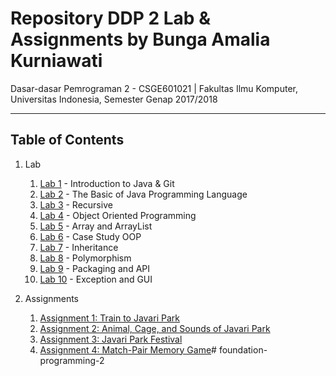 # Repository DDP 2 Lab & Assignments by Bunga Amalia Kurniawati
Dasar-dasar Pemrograman 2 - CSGE601021 | Fakultas Ilmu Komputer, Universitas Indonesia, Semester Genap 2017/2018
***


## Table of Contents

1. Lab
    1. [Lab 1](https://gitlab.com/DDP2-CSUI/ddp-lab/blob/master/lab_instructions/lab_1/README.md) - Introduction to Java & Git
    2. [Lab 2](https://gitlab.com/DDP2-CSUI/ddp-lab/blob/master/lab_instructions/lab_2/README.md) - The Basic of Java Programming Language
    3. [Lab 3](https://gitlab.com/DDP2-CSUI/ddp-lab/blob/master/lab_instructions/lab_3/README.md) - Recursive
    4. [Lab 4](https://gitlab.com/DDP2-CSUI/ddp-lab/blob/master/lab_instructions/lab_4/README.md) - Object Oriented Programming
    5. [Lab 5](https://gitlab.com/DDP2-CSUI/ddp-lab/blob/master/lab_instructions/lab_5/README.md) - Array and ArrayList
	6. [Lab 6](https://gitlab.com/DDP2-CSUI/ddp-lab/blob/master/lab_instructions/lab_6/README.md) - Case Study OOP
	7. [Lab 7](https://gitlab.com/DDP2-CSUI/ddp-lab/blob/master/lab_instructions/lab_7/README.md) - Inheritance
	8. [Lab 8](https://gitlab.com/DDP2-CSUI/ddp-lab/blob/master/lab_instructions/lab_8/README.md) - Polymorphism
	9. [Lab 9](https://gitlab.com/DDP2-CSUI/ddp-lab/blob/master/lab_instructions/lab_9/README.md) - Packaging and API
    10. [Lab 10](https://gitlab.com/DDP2-CSUI/ddp-lab/blob/master/lab_instructions/lab_10/README.md) - Exception and GUI

2. Assignments
    1. [Assignment 1: Train to Javari Park](assignment-1/README.md)
    2. [Assignment 2: Animal, Cage, and Sounds of Javari Park](assignment-2/README.md)
    3. [Assignment 3: Javari Park Festival](assignment-3/README.md)
    4. [Assignment 4: Match-Pair Memory Game](assignment-4/README.md)# foundation-programming-2
